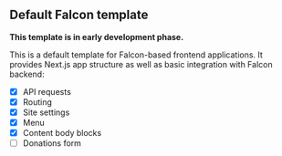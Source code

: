## Default Falcon template

**This template is in early development phase.**

This is a default template for Falcon-based frontend applications. It provides Next.js app structure as well as basic integration with Falcon backend:

- [x] API requests
- [x] Routing
- [x] Site settings
- [x] Menu
- [x] Content body blocks
- [ ] Donations form
